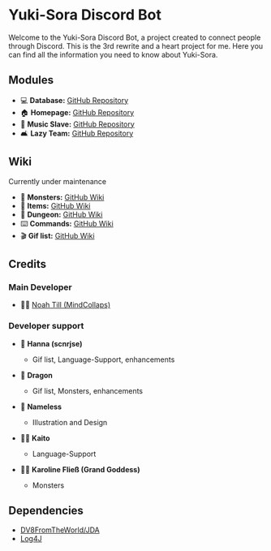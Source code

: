 # Yuki-Sora Discord Bot

Welcome to the Yuki-Sora Discord Bot, a project created to connect people through Discord. This is the 3rd rewrite and a heart project for me. Here you can find all the information you need to know about Yuki-Sora.

## Modules

- 💻 **Database:** [GitHub Repository](https://github.com/Weebs-Kingdom/Yuki-Sora-Database)
- 🏠 **Homepage:** [GitHub Repository](https://github.com/Weebs-Kingdom/weebskingdom.com)
- 🎵 **Music Slave:** [GitHub Repository](https://github.com/Weebs-Kingdom/Yuki-Sora-MusicSlave)
- 🛋️ **Lazy Team:** [GitHub Repository](https://github.com/MindCollaps/Lazy-Team)

## Wiki
Currently under maintenance

- 🦹 **Monsters:** [GitHub Wiki](https://github.com/NeoMC2/Yuki-Sora/wiki/Monsters)
- 🎁 **Items:** [GitHub Wiki](https://github.com/NeoMC2/Yuki-Sora/wiki/Item)
- 🏰 **Dungeon:** [GitHub Wiki](https://github.com/MindCollaps/Yuki-Sora/wiki/Dungeon)
- ⌨️ **Commands:** [GitHub Wiki](https://github.com/NeoMC2/Yuki-Sora/wiki/Commands)
- 🎬 **Gif list:** [GitHub Wiki](https://github.com/NeoMC2/Yuki-Sora/wiki/Gifs)

## Credits

### Main Developer

- 🧑‍💻 [Noah Till (MindCollaps)](https://github.com/mindcollaps)

### Developer support

- 🙋 **Hanna (scnrjse)**
  - Gif list, Language-Support, enhancements

- 🐲 **Dragon**
  - Gif list, Monsters, enhancements

- 🙎 **Nameless**
  - Illustration and Design

- 👩‍💻 **Kaito**
  - Language-Support

- 🧝‍♀️ **Karoline Fließ (Grand Goddess)**
  - Monsters

## Dependencies

- [DV8FromTheWorld/JDA](https://github.com/DV8FromTheWorld/JDA)
- [Log4J](https://mvnrepository.com/artifact/log4j/log4j)